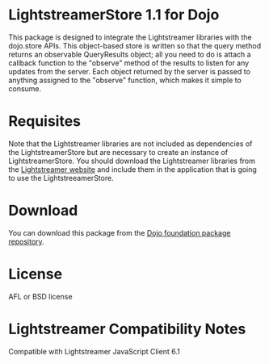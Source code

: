 # LightstreamerStore 1.1 for Dojo
This package is designed to integrate the Lightstreamer libraries with the dojo.store APIs. This object-based store is written so that the query method returns an observable QueryResults object; all you need to do is attach a callback function to the "observe" method of the results to listen for any updates from the server. Each object returned by the server is passed to anything assigned to the "observe" function, which makes it simple to consume.

# Requisites
Note that the Lightstreamer libraries are not included as dependencies of the LightstreamerStore but are necessary to create an instance of LightstreamerStore. You should download the Lightstreamer libraries from the [Lightstreamer website](http://www.lightstreamer.com/download.htm) and include them in the application that is going to use the LightstreeamerStore.

# Download
You can download this package from the [Dojo foundation package repository](http://packages.dojofoundation.org/list.html).

# License
AFL or BSD license

# Lightstreamer Compatibility Notes

Compatible with Lightstreamer JavaScript Client 6.1
